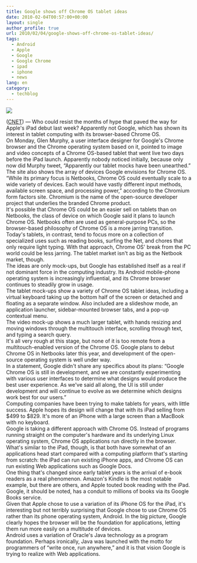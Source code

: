 ```yaml
---
title: Google shows off Chrome OS tablet ideas
date: 2010-02-04T00:57:00+00:00
layout: single
author_profile: true
url: 2010/02/04/google-shows-off-chrome-os-tablet-ideas/
tags:
  - Android
  - Apple
  - Google
  - Google Chrome
  - ipad
  - iphone
  - news
lang: en
category: 
  - techblog
---
```

[![](http://4.bp.blogspot.com/_vaUVXcmC3OI/S2oUENCPFwI/AAAAAAAAAyI/5vwgb6DXOZU/s640/story.google.tablet.chrome.courtesy.jpg)](http://4.bp.blogspot.com/_vaUVXcmC3OI/S2oUENCPFwI/AAAAAAAAAyI/5vwgb6DXOZU/s1600-h/story.google.tablet.chrome.courtesy.jpg)

([CNET](http://www.cnet.com/)) — Who could resist the months of hype that paved the way for Apple's iPad debut last week? Apparently not Google, which has shown its interest in tablet computing with its browser-based Chrome OS.  
On Monday, Glen Murphy, a user interface designer for Google's Chrome browser and the Chrome operating system based on it, pointed to image and video concepts of a Chrome OS-based tablet that went live two days before the iPad launch. Apparently nobody noticed initially, because only now did Murphy tweet, “Apparently our tablet mocks have been unearthed.”  
The site also shows the array of devices Google envisions for Chrome OS.  
“While its primary focus is Netbooks, Chrome OS could eventually scale to a wide variety of devices. Each would have vastly different input methods, available screen space, and processing power,” according to the Chromium form factors site. Chromium is the name of the open-source developer project that underlies the branded Chrome product.  
It's possible that Chrome OS could be an easier sell on tablets than on Netbooks, the class of device on which Google said it plans to launch Chrome OS. Netbooks often are used as general-purpose PCs, so the browser-based philosophy of Chrome OS is a more jarring transition.  
Today's tablets, in contrast, tend to focus more on a collection of specialized uses such as reading books, surfing the Net, and chores that only require light typing. With that approach, Chrome OS' break from the PC world could be less jarring. The tablet market isn't as big as the Netbook market, though.  
The ideas are only mock-ups, but Google has established itself as a real if not dominant force in the computing industry. Its Android mobile-phone operating system is increasingly influential, and its Chrome browser continues to steadily grow in usage.  
The tablet mock-ups show a variety of Chrome OS tablet ideas, including a virtual keyboard taking up the bottom half of the screen or detached and floating as a separate window. Also included are a slideshow mode, an application launcher, sidebar-mounted browser tabs, and a pop-up contextual menu.  
The video mock-up shows a much larger tablet, with hands resizing and moving windows through the multitouch interface, scrolling through text, and typing a search query.  
It's all very rough at this stage, but none of it is too remote from a multitouch-enabled version of the Chrome OS. Google plans to debut Chrome OS in Netbooks later this year, and development of the open-source operating system is well under way.  
In a statement, Google didn't share any specifics about its plans: “Google Chrome OS is still in development, and we are constantly experimenting with various user interfaces to determine what designs would produce the best user experience. As we've said all along, the UI is still under development and will continue to evolve as we determine which designs work best for our users.”  
Computing companies have been trying to make tablets for years, with little success. Apple hopes its design will change that with its iPad selling from $499 to $829. It's more of an iPhone with a large screen than a MacBook with no keyboard.  
Google is taking a different approach with Chrome OS. Instead of programs running straight on the computer's hardware and its underlying Linux operating system, Chrome OS applications run directly in the browser.  
What's similar to the iPad, though, is that both have somewhat of an applications head start compared with a computing platform that's starting from scratch: the iPad can run existing iPhone apps, and Chrome OS can run existing Web applications such as Google Docs.  
One thing that's changed since early tablet years is the arrival of e-book readers as a real phenomenon. Amazon's Kindle is the most notable example, but there are others, and Apple touted book reading with the iPad. Google, it should be noted, has a conduit to millions of books via its Google Books service.  
Given that Apple chose to use a variation of its iPhone OS for the iPad, it's interesting but not terribly surprising that Google chose to use Chrome OS rather than its phone operating system, Android. In the big picture, Google clearly hopes the browser will be the foundation for applications, letting them run more easily on a multitude of devices.  
Android uses a variation of Oracle's Java technology as a program foundation. Perhaps ironically, Java was launched with the motto for programmers of “write once, run anywhere,” and it is that vision Google is trying to realize with Web applications.